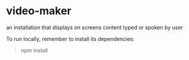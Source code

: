 # video-maker
an installation that displays on screens content typed or spoken by user


To run locally, remember to install its dependencies:

> npm install
